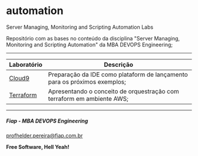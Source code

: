 # automation
Server Managing, Monitoring and Scripting Automation Labs

Repositório com as bases no conteúdo da disciplina "Server Managing, Monitoring and Scripting Automation" da MBA DEVOPS Engineering;

---

| Laboratório       | Descrição |
|-------------------|-----------|
| [Cloud9](https://github.com/fiapdevops/automation/tree/main/cloud9) | Preparação da IDE como plataform de lançamento para os próximos exemplos; |
| [Terraform](https://github.com/fiapdevops/automation/tree/main/terraform) | Apresentando o conceito de orquestração com terraform em ambiente AWS; |

---
##### Fiap - MBA DEVOPS Engineering
profhelder.pereira@fiap.com.br

**Free Software, Hell Yeah!**